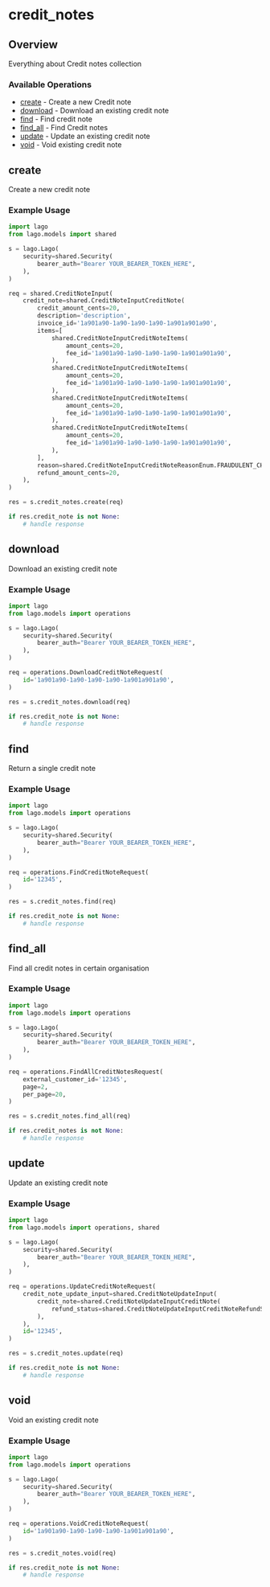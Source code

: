 # credit_notes

## Overview

Everything about Credit notes collection

### Available Operations

* [create](#create) - Create a new Credit note
* [download](#download) - Download an existing credit note
* [find](#find) - Find credit note
* [find_all](#find_all) - Find Credit notes
* [update](#update) - Update an existing credit note
* [void](#void) - Void existing credit note

## create

Create a new credit note

### Example Usage

```python
import lago
from lago.models import shared

s = lago.Lago(
    security=shared.Security(
        bearer_auth="Bearer YOUR_BEARER_TOKEN_HERE",
    ),
)

req = shared.CreditNoteInput(
    credit_note=shared.CreditNoteInputCreditNote(
        credit_amount_cents=20,
        description='description',
        invoice_id='1a901a90-1a90-1a90-1a90-1a901a901a90',
        items=[
            shared.CreditNoteInputCreditNoteItems(
                amount_cents=20,
                fee_id='1a901a90-1a90-1a90-1a90-1a901a901a90',
            ),
            shared.CreditNoteInputCreditNoteItems(
                amount_cents=20,
                fee_id='1a901a90-1a90-1a90-1a90-1a901a901a90',
            ),
            shared.CreditNoteInputCreditNoteItems(
                amount_cents=20,
                fee_id='1a901a90-1a90-1a90-1a90-1a901a901a90',
            ),
            shared.CreditNoteInputCreditNoteItems(
                amount_cents=20,
                fee_id='1a901a90-1a90-1a90-1a90-1a901a901a90',
            ),
        ],
        reason=shared.CreditNoteInputCreditNoteReasonEnum.FRAUDULENT_CHARGE,
        refund_amount_cents=20,
    ),
)

res = s.credit_notes.create(req)

if res.credit_note is not None:
    # handle response
```

## download

Download an existing credit note

### Example Usage

```python
import lago
from lago.models import operations

s = lago.Lago(
    security=shared.Security(
        bearer_auth="Bearer YOUR_BEARER_TOKEN_HERE",
    ),
)

req = operations.DownloadCreditNoteRequest(
    id='1a901a90-1a90-1a90-1a90-1a901a901a90',
)

res = s.credit_notes.download(req)

if res.credit_note is not None:
    # handle response
```

## find

Return a single credit note

### Example Usage

```python
import lago
from lago.models import operations

s = lago.Lago(
    security=shared.Security(
        bearer_auth="Bearer YOUR_BEARER_TOKEN_HERE",
    ),
)

req = operations.FindCreditNoteRequest(
    id='12345',
)

res = s.credit_notes.find(req)

if res.credit_note is not None:
    # handle response
```

## find_all

Find all credit notes in certain organisation

### Example Usage

```python
import lago
from lago.models import operations

s = lago.Lago(
    security=shared.Security(
        bearer_auth="Bearer YOUR_BEARER_TOKEN_HERE",
    ),
)

req = operations.FindAllCreditNotesRequest(
    external_customer_id='12345',
    page=2,
    per_page=20,
)

res = s.credit_notes.find_all(req)

if res.credit_notes is not None:
    # handle response
```

## update

Update an existing credit note

### Example Usage

```python
import lago
from lago.models import operations, shared

s = lago.Lago(
    security=shared.Security(
        bearer_auth="Bearer YOUR_BEARER_TOKEN_HERE",
    ),
)

req = operations.UpdateCreditNoteRequest(
    credit_note_update_input=shared.CreditNoteUpdateInput(
        credit_note=shared.CreditNoteUpdateInputCreditNote(
            refund_status=shared.CreditNoteUpdateInputCreditNoteRefundStatusEnum.SUCCEEDED,
        ),
    ),
    id='12345',
)

res = s.credit_notes.update(req)

if res.credit_note is not None:
    # handle response
```

## void

Void an existing credit note

### Example Usage

```python
import lago
from lago.models import operations

s = lago.Lago(
    security=shared.Security(
        bearer_auth="Bearer YOUR_BEARER_TOKEN_HERE",
    ),
)

req = operations.VoidCreditNoteRequest(
    id='1a901a90-1a90-1a90-1a90-1a901a901a90',
)

res = s.credit_notes.void(req)

if res.credit_note is not None:
    # handle response
```
